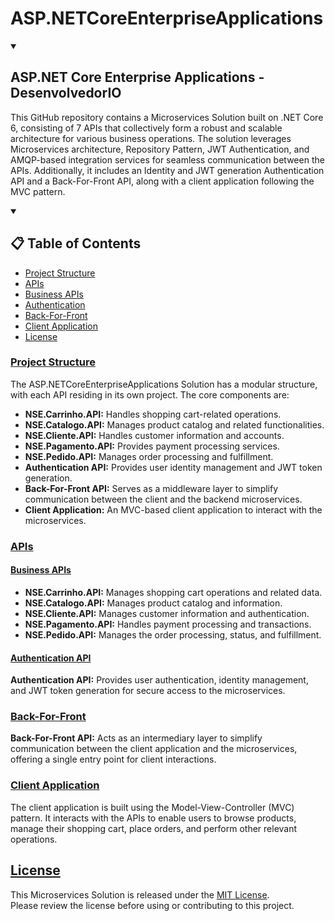 # ASP.NETCoreEnterpriseApplications
<details open> 
  <summary> 
    
  ## ASP.NET Core Enterprise Applications - DesenvolvedorIO
  
  </summary>
  
This GitHub repository contains a Microservices Solution built on .NET Core 6, consisting of 7 APIs that collectively form a robust and scalable architecture for various business operations. The solution leverages Microservices architecture, Repository Pattern, JWT Authentication, and AMQP-based integration services for seamless communication between the APIs. Additionally, it includes an Identity and JWT generation Authentication API and a Back-For-Front API, along with a client application following the MVC pattern.

</details>

<details open> 
  <summary>
    
## 📋 Table of Contents
  
  </summary>
  
- [Project Structure](#project-structure)
- [APIs](#apis)
- [Business APIs](#business-apis)
- [Authentication](#authentication-api)
- [Back-For-Front](#back-for-front)
- [Client Application](#client-application)
- [License](#license)
  
</details>

### [Project Structure](#project-structure)
The ASP.NETCoreEnterpriseApplications Solution has a modular structure, with each API residing in its own project. The core components are:

<ul>
  <li><b>NSE.Carrinho.API:</b> Handles shopping cart-related operations.</li>
  <li><b>NSE.Catalogo.API:</b> Manages product catalog and related functionalities.</li>
  <li><b>NSE.Cliente.API:</b> Handles customer information and accounts.</li>
  <li><b>NSE.Pagamento.API:</b> Provides payment processing services.</li>
  <li><b>NSE.Pedido.API:</b> Manages order processing and fulfillment.</li>
  <li><b>Authentication API:</b> Provides user identity management and JWT token generation.</li>
  <li><b>Back-For-Front API:</b> Serves as a middleware layer to simplify communication between the client and the backend microservices.</li>
  <li><b>Client Application:</b> An MVC-based client application to interact with the microservices.</li>
</ul>

### [APIs](#apis)

  #### [Business APIs](#business-apis)
  <ul>
    <li><b>NSE.Carrinho.API:</b> Manages shopping cart operations and related data.</li>
    <li><b>NSE.Catalogo.API:</b> Manages product catalog and information.</li>
    <li><b>NSE.Cliente.API:</b> Manages customer information and authentication.</li>
    <li><b>NSE.Pagamento.API:</b> Handles payment processing and transactions.</li>
    <li><b>NSE.Pedido.API:</b> Manages the order processing, status, and fulfillment.</li>
  </ul>
  
  #### [Authentication API](#authentication-api)
  <b>Authentication API:</b> Provides user authentication, identity management, and JWT token generation for secure access to the microservices.

### [Back-For-Front](#back-for-front)
<b>Back-For-Front API:</b> Acts as an intermediary layer to simplify communication between the client application and the microservices, offering a single entry point for client interactions.

### [Client Application](#client-application)
The client application is built using the Model-View-Controller (MVC) pattern. It interacts with the APIs to enable users to browse products, manage their shopping cart, place orders, and perform other relevant operations.

## [License](#license)
This Microservices Solution is released under the <a href="LICENSE.md" target="_blank">MIT License</a>. 
</br>
Please review the license before using or contributing to this project.
